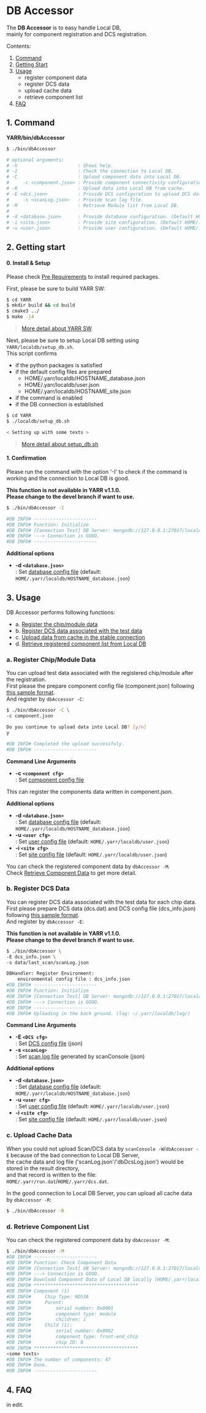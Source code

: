 # DB Accessor

The **DB Accessor** is to easy handle Local DB,<br>
mainly for component registration and DCS registration.

Contents:

1. [Command](#1-command)
2. [Getting Start](#2-getting-start)
3. [Usage](#3-usage)
    - register component data
    - register DCS data
    - upload cache data
    - retrieve component list
4. [FAQ](#4-faq)

## 1. Command

**YARR/bin/dbAccessor**

```bash
$ ./bin/dbAccessor

# optional arguments:
# -h                      : Shows help.
# -I                      : Check the connection to Local DB.
# -C                      : Upload component data into Local DB.
#     -c <component.json> : Provide component connectivity configuration.
# -R                      : Upload data into Local DB from cache.
# -E <dcs.json>           : Provide DCS configuration to upload DCS data into Local DB.
#     -s <scanLog.json>   : Provide scan log file.
# -M                      : Retrieve Module list from Local DB.
#
# -d <database.json>      : Provide database configuration. (Default HOME/.yarr/localdb/HOSTNAME_database.json)
# -i <site.json>          : Provide site configuration. (Default HOME/.yarr/localdb/HOSTNAME_site.json)
# -u <user.json>          : Provide user configuration. (Default HOME/.yarr/localdb/user.json)
```

## 2. Getting start

#### 0. Install & Setup

Please check [Pre Requirements](requirements.md) to install required packages.<br>

First, please be sure to build YARR SW:

```bash
$ cd YARR
$ mkdir build && cd build
$ cmake3 ../
$ make -j4
```
> [More detail about YARR SW](https://yarr.readthedocs.io/en/latest/)

Next, please be sure to setup Local DB setting using `YARR/localdb/setup_db.sh`. <br>
This script confirms

- if the python packages is satisfied
- if the default config files are prepared
    - HOME/.yarr/localdb/HOSTNAME_database.json
    - HOME/.yarr/localdb/user.json
    - HOME/.yarr/localdb/HOSTNAME_site.json
- if the command is enabled
- if the DB connection is established

```bash
$ cd YARR
$ ./localdb/setup_db.sh

< Setting up with some texts >
```
> [More detail about setup_db.sh](setup-db.md)

#### 1. Confirmation

Please run the command with the option '-I' to check if the command is working and the connection to Local DB is good.

**This function is not available in YARR v1.1.0.**<br>
**Please change to the devel branch if want to use.**<br>

```bash
$ ./bin/dbAccessor -I

#DB INFO# -----------------------
#DB INFO# Function: Initialize
#DB INFO# [Connection Test] DB Server: mongodb://127.0.0.1:27017/localdb
#DB INFO# ---> Connection is GOOD.
#DB INFO# -----------------------
```

**Additional options**

- **-d ``<database.json>``**<br> : Set [database config file](config.md) (default: `HOME/.yarr/localdb/HOSTNAME_database.json`)

## 3. Usage

DB Accessor performs following functions:

* a. [Register the chip/module data](#a-register-chipmodule-data)
* b. [Register DCS data associated with the test data](#b-register-dcs-data)
* c. [Upload data from cache in the stable connection](#c-upload-cache-data)
* d. [Retrieve registered component list from Local DB](#d-retrieve-component-list)

### a. Register Chip/Module Data

You can upload test data associated with the registered chip/module after the registration.<br>
First please the prepare component config file (component.json) following [this sample format](config.md). <br>
And register by `dbAccessor -C`:

```bash
$ ./bin/dbAccessor -C \
-c component.json

Do you continue to upload data into Local DB? [y/n]
y

#DB INFO# Completed the upload successfuly.
#DB INFO# -----------------------
```

**Command Line Arguments**

- **-c ``<component cfg>``**<br> : Set [component config file](config.md)

This can register the components data written in component.json.

**Additional options**

- **-d ``<database.json>``**<br> : Set [database config file](config.md) (default: `HOME/.yarr/localdb/HOSTNAME_database.json`)
- **-u ``<user cfg>``**<br> : Set [user config file](config.md) (default: `HOME/.yarr/localdb/user.json`)
- **-i ``<site cfg>``**<br> : Set [site config file](config.md) (default: `HOME/.yarr/localdb/user.json`)

You can check the registered component data by `dbAccessor -M`.<br>
Check [Retrieve Component Data](#retrieve-component-data) to get more detail.

### b. Register DCS Data

You can register DCS data associated with the test data for each chip data.<br>
First please prepare DCS data (dcs.dat) and DCS config file (dcs_info.json) following [this sample format](config.md). <br>
And register by `dbAccessor -E`:

**This function is not available in YARR v1.1.0.**<br>
**Please change to the devel branch if want to use.**<br>

```bash
$ ./bin/dbAccessor \
-E dcs_info.json \
-s data/last_scan/scanLog.json

DBHandler: Register Environment:
	environmental config file : dcs_info.json
#DB INFO# -----------------------
#DB INFO# Function: Initialize
#DB INFO# [Connection Test] DB Server: mongodb://127.0.0.1:27017/localdb
#DB INFO# ---> Connection is GOOD.
#DB INFO# -----------------------
#DB INFO# Uploading in the back ground. (log: ~/.yarr/localdb/log/)
```

**Command Line Arguments**

- **-E ``<DCS cfg>``**<br> : Set [DCS config file](config.md) (json)
- **-s ``<scanLog>``**<br> : Set [scan log file](config.md) generated by scanConsole (json)

**Additional options**

- **-d ``<database.json>``**<br> : Set [database config file](config.md) (default: `HOME/.yarr/localdb/HOSTNAME_database.json`)
- **-u ``<user cfg>``**<br> : Set [user config file](config.md) (default: `HOME/.yarr/localdb/user.json`)
- **-i ``<site cfg>``**<br> : Set [site config file](config.md) (default: `HOME/.yarr/localdb/user.json`)

### c. Upload Cache Data

When you could not upload Scan/DCS data by `scanConsole -W`/`dbAccessor -E` because of the bad connection to Local DB Server, <br>
the cache data and log file ('scanLog.json'/'dbDcsLog.json') would be stored in the result directory,<br>
and that record is written to the file: `HOME/.yarr/run.dat`/`HOME/.yarr/dcs.dat`.

In the good connection to Local DB Server, you can upload all cache data by `dbAccessor -R`:

```bash
$ ./bin/dbAccessor -R
```

### d. Retrieve Component List

You can check the registered component data by `dbAccessor -M`:

```bash
$ ./bin/dbAccessor -M
#DB INFO# -----------------------
#DB INFO# Function: Check Component Data
#DB INFO# [Connection Test] DB Server: mongodb://127.0.0.1:27017/localdb
#DB INFO# ---> Connection is GOOD.
#DB INFO# Download Component Data of Local DB locally (HOME/.yarr/localdb/HOSTNAME_modules.csv)...
#DB INFO# **************************************
#DB INFO# Component (1)
#DB INFO#     Chip Type: RD53A
#DB INFO#     Parent:
#DB INFO#         serial number: 0x0001
#DB INFO#         component type: module
#DB INFO#         children: 1
#DB INFO#     Child (1):
#DB INFO#         serial number: 0x0002
#DB INFO#         component type: front-end_chip
#DB INFO#         chip ID: 0
#DB INFO# **************************************
<some texts>
#DB INFO# The number of components: 47
#DB INFO# Done.
#DB INFO# -----------------------
```

## 4. FAQ

in edit.
